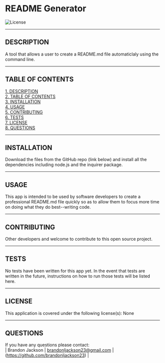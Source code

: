 # README Generator

![License](https://img.shields.io/badge/License-None-blue.svg)

---

## DESCRIPTION
A tool that allows a user to create a README.md file automaticlaly using the command line.

---

## TABLE OF CONTENTS
[1. DESCRIPTION](#DESCRIPTION)  
[2. TABLE OF CONTENTS](#TABLE-OF-CONTENTS)  
[3. INSTALLATION](#INSTALLATION)  
[4. USAGE](#USAGE)  
[5. CONTRIBUTING](#CONTRIBUTING)  
[6. TESTS](#TESTS)  
[7. LICENSE](#LICENSE)  
[8. QUESTIONS](#QUESTIONS)  

---

## INSTALLATION
Download the files from the GitHub repo (link below) and install all the dependencies including node.js and the inquirer package.

---

## USAGE
This app is intended to be used by software developers to create a professional README.md file quickly so as to allow them to focus more time on doing what they do best--writing code.

---

## CONTRIBUTING
Other developers and welcome to contribute to this open source project.

---

## TESTS
No tests have been written for this app yet.  In the event that tests are written in the future, instructions on how to run those tests will be listed here.

---

## LICENSE
This application is covered under the following license(s): None

---

## QUESTIONS
If you have any questions please contact:  
|  Brandon Jackson  |  brandonljackson23@gmail.com  |  (https://github.com/brandonljackson23)  |
